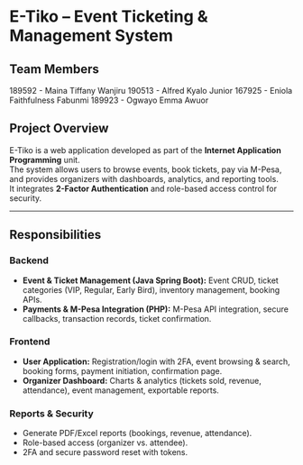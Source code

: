 #  E-Tiko – Event Ticketing & Management System

## Team Members
189592 - Maina Tiffany Wanjiru
190513 - Alfred Kyalo Junior 
167925 - Eniola Faithfulness Fabunmi 
189923 - Ogwayo Emma Awuor 

## Project Overview
E-Tiko is a web application developed as part of the **Internet Application Programming** unit.  
The system allows users to browse events, book tickets, pay via M-Pesa, and provides organizers with dashboards, analytics, and reporting tools.  
It integrates **2-Factor Authentication** and role-based access control for security.

---

## Responsibilities
### Backend
- **Event & Ticket Management (Java Spring Boot):** Event CRUD, ticket categories (VIP, Regular, Early Bird), inventory management, booking APIs.
- **Payments & M-Pesa Integration (PHP):** M-Pesa API integration, secure callbacks, transaction records, ticket confirmation.

### Frontend
- **User Application:** Registration/login with 2FA, event browsing & search, booking forms, payment initiation, confirmation page.
- **Organizer Dashboard:** Charts & analytics (tickets sold, revenue, attendance), event management, exportable reports.

### Reports & Security
- Generate PDF/Excel reports (bookings, revenue, attendance).
- Role-based access (organizer vs. attendee).
- 2FA and secure password reset with tokens.
